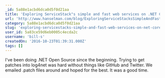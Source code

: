 ```yaml
---
_id: 5a88e1acbd6dca0d5f0d21aa
title: 'Exploring ServiceStack"s simple and fast web services on .NET Core'
url: 'http://www.hanselman.com/blog/ExploringServiceStacksSimpleAndFastWebServicesOnNETCore.aspx'
category: 5a88e1acbd6dca0d5f0d21aa
slug: 'exploring-servicestacks-simple-and-fast-web-services-on-net-core'
user_id: 5a83ce59d6eb0005c4ecda2c
username: 'bill-s'
createdOn: '2016-10-23T01:39:31.000Z'
tags: []
---
```


I've been doing .NET Open Source since the beginning. Trying to get patches into log4net was hard without things like GitHub and Twitter. We emailed .patch files around and hoped for the best. It was a good time.
